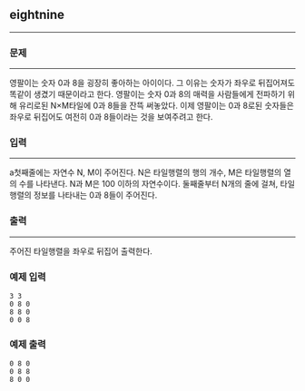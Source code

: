 
## eightnine
***
### 문제
***
영팔이는 숫자 0과 8을 굉장히 좋아하는 아이이다. 그 이유는 숫자가 좌우로 뒤집어져도 똑같이 생겼기 때문이라고 한다. 영팔이는 숫자 0과 8의 매력을 사람들에게 전파하기 위해 유리로된 N×M타일에 0과 8들을 잔뜩 써놓았다. 이제 영팔이는 0과 8로된 숫자들은 좌우로 뒤집어도 여전히 0과 8들이라는 것을 보여주려고 한다.
 
 
### 입력
***
a첫째줄에는 자연수 N, M이 주어진다. N은 타일행렬의 행의 개수, M은 타일행렬의 열의 수를 나타낸다. N과 M은 100 이하의 자연수이다. 둘째줄부터 N개의 줄에 걸쳐, 타일행렬의 정보를 나타내는 0과 8들이 주어진다.
 
 
### 출력
***
주어진 타일행렬을 좌우로 뒤집어 출력한다.

### 예제 입력
```
3 3
0 8 0
8 8 0
0 0 8
```
### 예제 출력
```
0 8 0 
0 8 8 
8 0 0 
```

